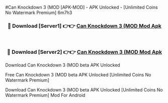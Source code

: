 #Can Knockdown 3 (MOD [APK-MOD] - APK Unlocked - [Unlimited Coins No Watermark Premium] 6m7h3



<div align="center">

<h3>🔴 Download [Server1] 👉👉 <a href="https://momento.my/?title=Can_Knockdown_3_(MOD">Can Knockdown 3 (MOD Mod Apk</a></h3><br>

<h3>🔴 Download [Server2] 👉👉 <a href="https://momento.my/?title=Can_Knockdown_3_(MOD">Can Knockdown 3 (MOD Mod Apk</a></h3>
</div>



Download Can Knockdown 3 (MOD beta APK Unlocked

Free Can Knockdown 3 (MOD beta APK Unlocked [Unlimited Coins No Watermark Premium]

Download Can Knockdown 3 (MOD beta APK Unlocked [Unlimited Coins No Watermark Premium] Mod For Android
